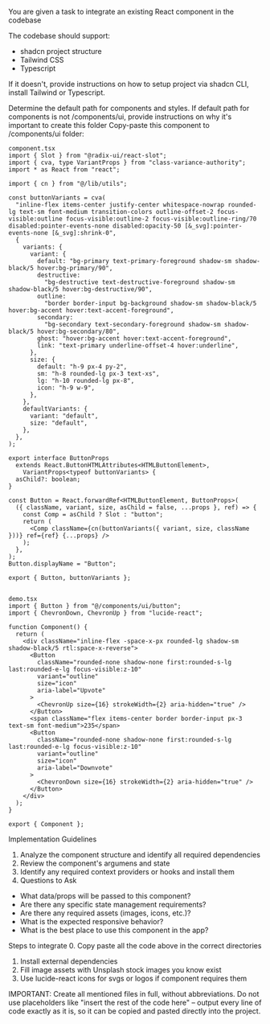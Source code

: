 You are given a task to integrate an existing React component in the codebase

The codebase should support:
- shadcn project structure  
- Tailwind CSS
- Typescript

If it doesn't, provide instructions on how to setup project via shadcn CLI, install Tailwind or Typescript.

Determine the default path for components and styles. 
If default path for components is not /components/ui, provide instructions on why it's important to create this folder
Copy-paste this component to /components/ui folder:
```tsx
component.tsx
import { Slot } from "@radix-ui/react-slot";
import { cva, type VariantProps } from "class-variance-authority";
import * as React from "react";

import { cn } from "@/lib/utils";

const buttonVariants = cva(
  "inline-flex items-center justify-center whitespace-nowrap rounded-lg text-sm font-medium transition-colors outline-offset-2 focus-visible:outline focus-visible:outline-2 focus-visible:outline-ring/70 disabled:pointer-events-none disabled:opacity-50 [&_svg]:pointer-events-none [&_svg]:shrink-0",
  {
    variants: {
      variant: {
        default: "bg-primary text-primary-foreground shadow-sm shadow-black/5 hover:bg-primary/90",
        destructive:
          "bg-destructive text-destructive-foreground shadow-sm shadow-black/5 hover:bg-destructive/90",
        outline:
          "border border-input bg-background shadow-sm shadow-black/5 hover:bg-accent hover:text-accent-foreground",
        secondary:
          "bg-secondary text-secondary-foreground shadow-sm shadow-black/5 hover:bg-secondary/80",
        ghost: "hover:bg-accent hover:text-accent-foreground",
        link: "text-primary underline-offset-4 hover:underline",
      },
      size: {
        default: "h-9 px-4 py-2",
        sm: "h-8 rounded-lg px-3 text-xs",
        lg: "h-10 rounded-lg px-8",
        icon: "h-9 w-9",
      },
    },
    defaultVariants: {
      variant: "default",
      size: "default",
    },
  },
);

export interface ButtonProps
  extends React.ButtonHTMLAttributes<HTMLButtonElement>,
    VariantProps<typeof buttonVariants> {
  asChild?: boolean;
}

const Button = React.forwardRef<HTMLButtonElement, ButtonProps>(
  ({ className, variant, size, asChild = false, ...props }, ref) => {
    const Comp = asChild ? Slot : "button";
    return (
      <Comp className={cn(buttonVariants({ variant, size, className }))} ref={ref} {...props} />
    );
  },
);
Button.displayName = "Button";

export { Button, buttonVariants };


demo.tsx
import { Button } from "@/components/ui/button";
import { ChevronDown, ChevronUp } from "lucide-react";

function Component() {
  return (
    <div className="inline-flex -space-x-px rounded-lg shadow-sm shadow-black/5 rtl:space-x-reverse">
      <Button
        className="rounded-none shadow-none first:rounded-s-lg last:rounded-e-lg focus-visible:z-10"
        variant="outline"
        size="icon"
        aria-label="Upvote"
      >
        <ChevronUp size={16} strokeWidth={2} aria-hidden="true" />
      </Button>
      <span className="flex items-center border border-input px-3 text-sm font-medium">235</span>
      <Button
        className="rounded-none shadow-none first:rounded-s-lg last:rounded-e-lg focus-visible:z-10"
        variant="outline"
        size="icon"
        aria-label="Downvote"
      >
        <ChevronDown size={16} strokeWidth={2} aria-hidden="true" />
      </Button>
    </div>
  );
}

export { Component };

```

Implementation Guidelines
 1. Analyze the component structure and identify all required dependencies
 2. Review the component's argumens and state
 3. Identify any required context providers or hooks and install them
 4. Questions to Ask
 - What data/props will be passed to this component?
 - Are there any specific state management requirements?
 - Are there any required assets (images, icons, etc.)?
 - What is the expected responsive behavior?
 - What is the best place to use this component in the app?

Steps to integrate
 0. Copy paste all the code above in the correct directories
 1. Install external dependencies
 2. Fill image assets with Unsplash stock images you know exist
 3. Use lucide-react icons for svgs or logos if component requires them


IMPORTANT: Create all mentioned files in full, without abbreviations. Do not use placeholders like "insert the rest of the code here" – output every line of code exactly as it is, so it can be copied and pasted directly into the project.